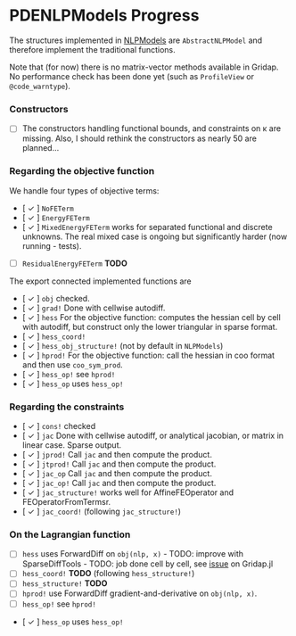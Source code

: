 # PDENLPModels Progress

The structures implemented in [NLPModels](https://github.com/JuliaSmoothOptimizers/NLPModels.jl) are `AbstractNLPModel` and therefore
implement the traditional functions.

Note that (for now) there is no matrix-vector methods available in Gridap.
No performance check has been done yet (such as `ProfileView` or `@code_warntype`).

### Constructors
* [  ] The constructors handling functional bounds, and constraints on κ are missing. Also, I should rethink the constructors as nearly 50 are planned...

### Regarding the objective function

We handle four types of objective terms:
* [ ✓ ] `NoFETerm`
* [ ✓ ] `EnergyFETerm`
* [ ✓ ] `MixedEnergyFETerm` works for separated functional and discrete unknowns. The real mixed case is ongoing but significantly harder (now running - tests).
* [   ] `ResidualEnergyFETerm` **TODO**

The export connected implemented functions are
* [ ✓ ] `obj` checked.
* [ ✓ ] `grad!` Done with cellwise autodiff.
* [ ✓ ] `hess` For the objective function: computes the hessian cell by cell with autodiff, but construct only the lower triangular in sparse format.
* [ ✓ ] `hess_coord!` 
* [ ✓ ] `hess_obj_structure!` (not by default in `NLPModels`)
* [ ✓ ] `hprod!` For the objective function: call the hessian in coo format and then use `coo_sym_prod`.
* [ ✓ ] `hess_op!` see `hprod!`
* [ ✓ ] `hess_op` uses `hess_op!`

### Regarding the constraints

* [ ✓ ] `cons!` checked
* [ ✓ ] `jac` Done with cellwise autodiff, or analytical jacobian, or matrix in linear case. Sparse output.
* [ ✓ ] `jprod!`  Call `jac` and then compute the product.
* [ ✓ ] `jtprod!` Call `jac` and then compute the product.
* [ ✓ ] `jac_op`  Call `jac` and then compute the product.
* [ ✓ ] `jac_op!` Call `jac` and then compute the product.
* [ ✓ ] `jac_structure!` works well for AffineFEOperator and FEOperatorFromTermsr.
* [ ✓ ] `jac_coord!` (following `jac_structure!`)

### On the Lagrangian function

* [   ] `hess`  uses ForwardDiff on `obj(nlp, x)` - TODO: improve with SparseDiffTools - TODO: job done cell by cell, see [issue](https://github.com/gridap/Gridap.jl/issues/458) on Gridap.jl
* [   ] `hess_coord!` **TODO** (following `hess_structure!`)
* [   ] `hess_structure!` **TODO**
* [   ] `hprod!`  use ForwardDiff gradient-and-derivative on `obj(nlp, x)`.
* [   ] `hess_op!` see `hprod!`
* [ ✓ ] `hess_op` uses `hess_op!`
